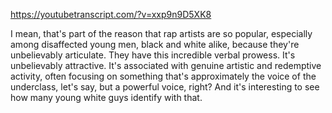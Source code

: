 https://youtubetranscript.com/?v=xxp9n9D5XK8

 I mean, that's part of the reason that rap artists are so popular, especially among disaffected young men, black and white alike, because they're unbelievably articulate. They have this incredible verbal prowess. It's unbelievably attractive. It's associated with genuine artistic and redemptive activity, often focusing on something that's approximately the voice of the underclass, let's say, but a powerful voice, right? And it's interesting to see how many young white guys identify with that.